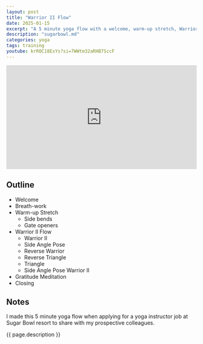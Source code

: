 ```yaml
---
layout: post
title: "Warrior II Flow"
date: 2025-01-15
excerpt: "A 5 minute yoga flow with a welcome, warm-up stretch, Warrior II Flow, and a gratitude meditation."
description: "sugarbowl.md" 
categories: yoga
tags: training
youtube: krROC18EsYs?si=7WWtm32aRHB7SccF
---
```


<iframe width="100%" height="275" src="https://www.youtube.com/embed/{{ page.youtube }}?" title="YouTube video player" frameborder="0" allow="accelerometer; autoplay; clipboard-write; encrypted-media; gyroscope; picture-in-picture; web-share" referrerpolicy="strict-origin-when-cross-origin" allowfullscreen></iframe> 
 
       
## Outline

* Welcome
* Breath-work 
* Warm-up Stretch
    * Side bends
    * Gate openers
* Warrior II Flow
    * Warrior II
    * Side Angle Pose
    * Reverse Warrior
    * Reverse Triangle
    * Triangle
    * Side Angle Pose
    Warrior II
* Gratitude Meditation
* Closing	

## Notes

I made this 5 minute yoga flow when applying for a yoga instructor job at Sugar Bowl resort to share with my prospective colleagues.

{{ page.description }}     